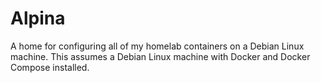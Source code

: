 # Alpina

A home for configuring all of my homelab containers on a Debian Linux machine.
This assumes a Debian Linux machine with Docker and Docker Compose installed.
